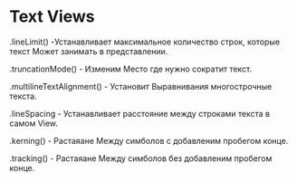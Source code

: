 #  Text Views 

 .lineLimit()  -Устанавливает максимальное количество строк, которые текст Может занимать в представлении.
         
 .truncationMode()  - Изменим Место где нужно сократит текст.
      
 .multilineTextAlignment() - Установит Выравнивания многострочные текста. 
     
 .lineSpacing - Устанавливает расстояние между строками текста в самом View.

 .kerning() -  Растаяане Между симболов с добавленим пробегом конце.

 .tracking() -  Растаяане Между симболов без добавленим пробегом конце.
